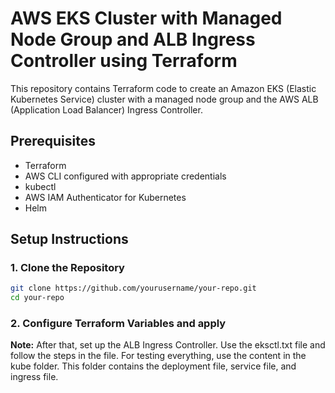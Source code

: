 # AWS EKS Cluster with Managed Node Group and ALB Ingress Controller using Terraform

This repository contains Terraform code to create an Amazon EKS (Elastic Kubernetes Service) cluster with a managed node group and the AWS ALB (Application Load Balancer) Ingress Controller.

## Prerequisites

- Terraform
- AWS CLI configured with appropriate credentials
- kubectl
- AWS IAM Authenticator for Kubernetes
- Helm

## Setup Instructions

### 1. Clone the Repository

```sh
git clone https://github.com/yourusername/your-repo.git
cd your-repo
```
### 2. Configure Terraform Variables and apply

**Note:** After that, set up the ALB Ingress Controller. Use the eksctl.txt file and follow the steps in the file. For testing everything, use the content in the kube folder. This folder contains the deployment file, service file, and ingress file.
